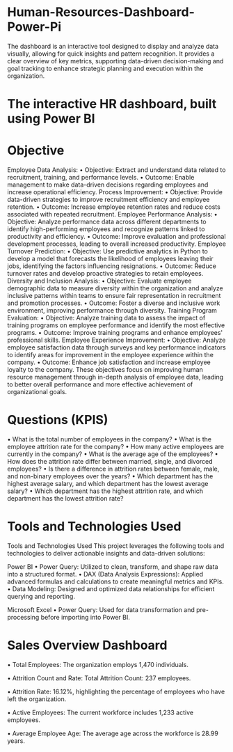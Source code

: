# Human-Resources-Dashboard-Power-Pi
The dashboard is an interactive tool designed to display and analyze data visually, allowing for quick insights and pattern recognition. It provides a clear overview of key metrics, supporting data-driven decision-making and goal tracking to enhance strategic planning and execution within the organization.

# The interactive HR dashboard, built using Power BI

# Objective

Employee Data Analysis: • Objective: Extract and understand data related to recruitment, training, and performance levels. • Outcome: Enable management to make data-driven decisions regarding employees and increase operational efficiency.
Process Improvement: • Objective: Provide data-driven strategies to improve recruitment efficiency and employee retention. • Outcome: Increase employee retention rates and reduce costs associated with repeated recruitment.
Employee Performance Analysis: • Objective: Analyze performance data across different departments to identify high-performing employees and recognize patterns linked to productivity and efficiency. • Outcome: Improve evaluation and professional development processes, leading to overall increased productivity.
Employee Turnover Prediction: • Objective: Use predictive analytics in Python to develop a model that forecasts the likelihood of employees leaving their jobs, identifying the factors influencing resignations. • Outcome: Reduce turnover rates and develop proactive strategies to retain employees.
Diversity and Inclusion Analysis: • Objective: Evaluate employee demographic data to measure diversity within the organization and analyze inclusive patterns within teams to ensure fair representation in recruitment and promotion processes. • Outcome: Foster a diverse and inclusive work environment, improving performance through diversity.
Training Program Evaluation: • Objective: Analyze training data to assess the impact of training programs on employee performance and identify the most effective programs. • Outcome: Improve training programs and enhance employees' professional skills.
Employee Experience Improvement: • Objective: Analyze employee satisfaction data through surveys and key performance indicators to identify areas for improvement in the employee experience within the company. • Outcome: Enhance job satisfaction and increase employee loyalty to the company. These objectives focus on improving human resource management through in-depth analysis of employee data, leading to better overall performance and more effective achievement of organizational goals.


# Questions (KPIS)

• What is the total number of employees in the company?
• What is the employee attrition rate for the company?
• How many active employees are currently in the company?
• What is the average age of the employees?
• How does the attrition rate differ between married, single, and divorced employees?
• Is there a difference in attrition rates between female, male, and non-binary employees over the years?
• Which department has the highest average salary, and which department has the lowest average salary?
• Which department has the highest attrition rate, and which department has the lowest attrition rate?



# Tools and Technologies Used

Tools and Technologies Used
This project leverages the following tools and technologies to deliver actionable insights and data-driven solutions:

Power BI
• Power Query: Utilized to clean, transform, and shape raw data into a structured format.
• DAX (Data Analysis Expressions): Applied advanced formulas and calculations to create meaningful metrics and KPIs.
• Data Modeling: Designed and optimized data relationships for efficient querying and reporting.

Microsoft Excel
• Power Query: Used for data transformation and pre-processing before importing into Power BI.


# Sales Overview Dashboard

• Total Employees:
The organization employs 1,470 individuals.

• Attrition Count and Rate:
Total Attrition Count: 237 employees.

• Attrition Rate: 16.12%, highlighting the percentage of employees who have left the organization.

• Active Employees:
The current workforce includes 1,233 active employees.

• Average Employee Age:
The average age across the workforce is 28.99 years.








